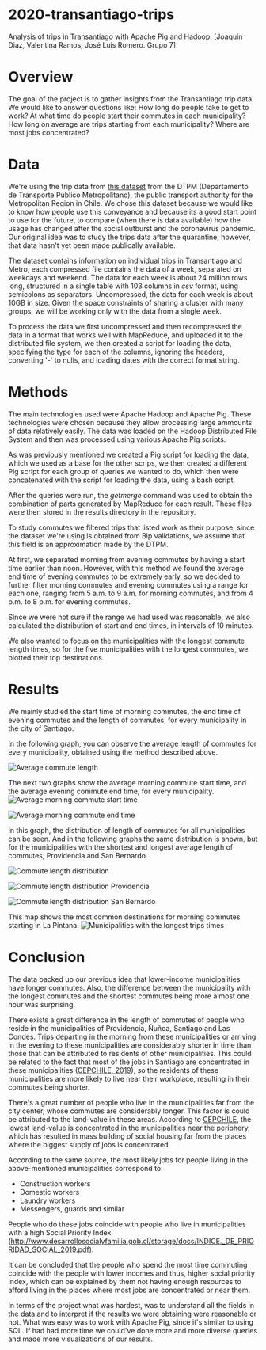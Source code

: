 # 2020-transantiago-trips
Analysis of trips in Transantiago with Apache Pig and Hadoop. [Joaquín Diaz, Valentina Ramos, José Luis Romero. Grupo 7]

# Overview

<!-- State what is the main goal of the project. State what sorts of question(s) you want to answer or what sort of system you want to build. (Questions may be non-technical -- e.g., is there a global correlation between coffee consumption and research output -- so long as they require data analysis or other technical solutions.) -->

<!-- Esto es temporal, la idea es cambiarlo despues según que consultas hagamos -->
The goal of the project is to gather insights from the Transantiago trip data. We would like to answer questions like: How long do people take to get to work? At what time do people start their commutes in each municipality? How long on average are trips starting from each municipality? Where are most jobs concentrated?

# Data

<!-- Describe the raw dataset that you considered for your project. Where did it come from? Why was it chosen? What information does it contain? What format was it in? What size was it? How many lines/records? Provide links. -->

We're using the trip data from [this dataset](http://www.dtpm.cl/index.php/documentos/matrices-de-viaje) from the DTPM (Departamento de Transporte Público Metropolitano), the public transport authority for the Metropolitan Region in Chile. We chose this dataset because we would like to know how people use this conveyance and because its a good start point to use for the future, to compare (when there is data available) how the usage has changed after the social outburst and the coronavirus pandemic. Our original idea was to study the trips data after the quarantine, however, that data hasn't yet been made publically available.

The dataset contains information on individual trips in Transantiago and Metro, each compressed file contains the data of a week, separated on weekdays and weekend. The data for each week is about 24 million rows long, structured in a single table with 103 columns in *csv* format, using semicolons as separators. Uncompressed, the data for each week is about 10GB in size. Given the space constraints of sharing a cluster with many groups, we will be working only with the data from a single week.

To process the data we first uncompressed and then recompressed the data in a format that works well with MapReduce, and uploaded it to the distributed file system, we then created a script for loading the data, specifying the type for each of the columns, ignoring the headers, converting '-' to nulls, and loading dates with the correct format string. 

# Methods

<!-- Detail the methods used during the project. Provide an overview of the techniques/technologies used, why you used them and how you used them. Refer to the source-code delivered with the project. Describe any problems you encountered. -->

The main technologies used were Apache Hadoop and Apache Pig. These technologies were chosen because they allow processing large ammounts of data relatively easily. The data was loaded on the Hadoop Distributed File System and then was processed using various Apache Pig scripts.

As was previously mentioned we created a Pig script for loading the data, which we used as a base for the other scrips, we then created a different Pig script for each group of queries we wanted to do, which then were concatenated with the script for loading the data, using a bash script.

After the queries were run, the *getmerge* command was used to obtain the combination of parts generated by MapReduce for each result. These files were then stored in the results directory in the repository.

To study commutes we filtered trips that listed work as their purpose, since the dataset we're using is obtained from Bip validations, we assume that this field is an approximation made by the DTPM.

At first, we separated morning from evening commutes by having a start time earlier than noon. However, with this method we found the average end time of evening commutes to be extremely early, so we decided to further filter morning commutes and evening commutes using a range for each one, ranging from 5 a.m. to 9 a.m. for morning commutes, and from 4 p.m. to 8 p.m. for evening commutes.

Since we were not sure if the range we had used was reasonable, we also calculated the distribution of start and end times, in intervals of 10 minutes.

We also wanted to focus on the municipalities with the longest commute length times, so for the five municipalities with the longest commutes, we plotted their top destinations.

# Results

<!-- Detail the results of the project. Different projects will have different types of results; e.g., run-times or result sizes, evaluation of the methods you're comparing, the interface of the system you've built, and/or some of the results of the data analysis you conducted. -->

We mainly studied the start time of morning commutes, the end time of evening commutes and the length of commutes, for every municipality in the city of Santiago.

In the following graph, you can observe the average length of commutes for every municipality, obtained using the method described above.

![Average commute length](visualizations/commutes/length.png)

The next two graphs show the average morning commute start time, and the average evening commute end time, for every municipality.
![Average morning commute start time](visualizations/commutes/time_start.png)


![Average morning commute end time](visualizations/commutes/time_start.png)

In this graph, the distribution of length of commutes for all municipalities can be seen. And in the following graphs the same distribution is shown, but for the municipalities with the shortest and longest average length of commutes, Providencia and San Bernardo.

![Commute length distribution](visualizations/commutes_intervals/commute_length/total.png)

![Commute length distribution Providencia](visualizations/commutes_intervals/commute_length/providencia.png)

![Commute length distribution San Bernardo](visualizations/commutes_intervals/commute_length/san_bernardo.png)

This map shows the most common destinations for morning commutes starting in La Pintana.
![Municipalities with the longest trips times](visualizations/maps/la_pintana_destinos_mañana.png)

# Conclusion

<!-- Summarise main lessons learnt. What was easy? What was difficult? What could have been done better or more efficiently? -->

The data backed up our previous idea that lower-income municipalities have longer commutes. Also, the difference between the municipality with the longest commutes and the shortest commutes being more almost one hour was surprising. 


There exists a great difference in the length of commutes of people who reside in the municipalities of Providencia, Ñuñoa, Santiago and Las Condes. Trips departing in the morning from these municipalities or arriving in the evening to these municipalities are considerably shorter in time than those that can be attributed to residents of other municipalities. This could be related to the fact that most of the jobs in Santiago are concentrated in these municipalities ([CEPCHILE, 2019](https://www.cepchile.cl/cep/site/artic/20180405/asocfile/20180405120239/dpp_029_abril2018_srazmilic.pdf)), so the residents of these municipalities are more likely to live near their workplace, resulting in their commutes being shorter. 

<!-- - Existe una gran diferencia en los tiempos de translado hacia el lugar de trabajo de las personas que residen en las comunas de Providencia, Ñuñoa, Santiago y Las Condes, siendo estos tiempos mucho menores a los del resto de las comunas. Se llega a la conclusión de que en estas comunas se concentra la mayor cantidad de lugares de trabajo de Santiago, por lo que si una persona reside en estas comunas, lo más probable es que también trabaje dentro de estas y su traslado sea menor. Esto coincide con los datos de un estudio realizado con CEPCHILE el 2019 (https://www.cepchile.cl/cep/site/artic/20180405/asocfile/20180405120239/dpp_029_abril2018_srazmilic.pdf) -->

There's a great number of people who live in the municipalities far from the city center, whose commutes are considerably longer. This factor is could be attributed to the land-value in these areas. According to [CEPCHILE](https://www.cepchile.cl/cep/site/artic/20180405/asocfile/20180405120239/dpp_029_abril2018_srazmilic.pdf), the lowest land-value is concentrated in the municipalities near the periphery, which has resulted in mass building of social housing far from the places where the biggest supply of jobs is concentrated.

<!-- - Existe una gran cantidad de personas que residen en comunas periféricas, las cuales registran un mayor tiempo de traslado hacia sus lugares de trabajo. Este factor tiene relación directa con el valor de suelo de estas comunas. Según estudios de CEPCHILE, el menor valor de suelo se encuentra en las comunas más alejadas del centro de Santiago, lo que ha provocado una masiva construcción de viviendas sociales alejadas de los lugares donde se concentra la mayor oferta laboral. -->

According to the same source, the most likely jobs for people living in the above-mentioned municipalities correspond to:
- Construction workers
- Domestic workers
- Laundry workers
- Messengers, guards and similar

<!-- - Los trabajos más probables de las personas que residen en las comunas mencionadas en el punto anterior corresponden a:

	- Oficiales y operarios de la construcción
	- Personal que realiza labores domésticas y afines.
	- Personal que trabaja en lavanderías y tintorerías.
	- Mensajeros, porteros y afines. -->

People who do these jobs coincide with people who live in municipalities with a high Social Priority Index (http://www.desarrollosocialyfamilia.gob.cl/storage/docs/INDICE._DE_PRIORIDAD_SOCIAL_2019.pdf).

<!-- Personas que realizan estos trabajos coinciden con las personas que residen en comunas con mayor índice de prioridad social (http://www.desarrollosocialyfamilia.gob.cl/storage/docs/INDICE._DE_PRIORIDAD_SOCIAL_2019.pdf) -->

It can be concluded that the people who spend the most time commuting coincide with the people with lower incomes and thus, higher social priority index, which can be explained by them not having enough resources to afford living in the places where most jobs are concentrated or near them.

<!-- - Se puede concluir con todo lo mencionado anteriormente, que las personas que invierten más tiempo trasldándose a sus trabajos, coincide con las personas que suelen tener menores ingresos y por lo tanto mayor índice de prioridad social. Esto por no tener los recursos suficientes para residir en una comuna con alta concentración de oferta laboral o en una cercana a estas. -->

In terms of the project what was hardest, was to understand all the fields in the data and to interpret if the results we were obtaining were reasonable or not. What was easy was to work with Apache Pig, since it's similar to using SQL. If had had more time we could've done more and more diverse queries and made more visualizations of our results.

<!-- # Appendix -->

<!-- You can use this for key code snippets that you don't want to clutter the main text. -->
